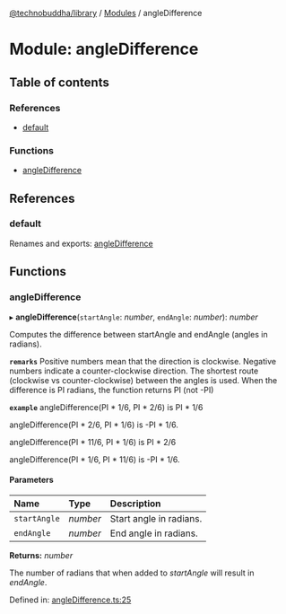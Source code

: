 [@technobuddha/library](../..) / [Modules](../Modules.md) / angleDifference

# Module: angleDifference

## Table of contents

### References

- [default](angledifference.md#default)

### Functions

- [angleDifference](angledifference.md#angledifference)

## References

### default

Renames and exports: [angleDifference](angledifference.md#angledifference)

## Functions

### angleDifference

▸ **angleDifference**(`startAngle`: *number*, `endAngle`: *number*): *number*

Computes the difference between startAngle and endAngle (angles in radians).

**`remarks`**
Positive numbers mean that the
direction is clockwise. Negative numbers indicate a counter-clockwise direction.
The shortest route (clockwise vs counter-clockwise) between the angles is used.
When the difference is PI radians, the function returns PI (not -PI)

**`example`**
angleDifference(PI * 1/6,  PI * 2/6) is PI * 1/6

angleDifference(PI * 2/6, PI * 1/6)  is -PI * 1/6.

angleDifference(PI * 11/6, PI * 1/6) is PI * 2/6

angleDifference(PI * 1/6, PI * 11/6) is -PI * 1/6.

#### Parameters

| Name | Type | Description |
| :------ | :------ | :------ |
| `startAngle` | *number* | Start angle in radians. |
| `endAngle` | *number* | End angle in radians. |

**Returns:** *number*

The number of radians that when added to *startAngle* will result in *endAngle*.

Defined in: [angleDifference.ts:25](../../src/angleDifference.ts#L25)
